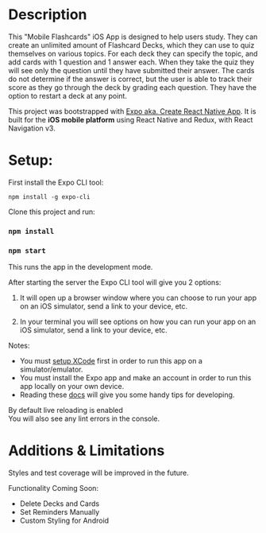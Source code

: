 # Description

This "Mobile Flashcards" iOS App is designed to help users study. They can create an unlimited amount of Flashcard Decks, which they can use to quiz themselves on various topics. For each deck they can specify the topic, and add cards with 1 question and 1 answer each. When they take the quiz they will see only the question until they have submitted their answer. The cards do not determine if the answer is correct, but the user is able to track their score as they go through the deck by grading each question. They have the option to restart a deck at any point.

This project was bootstrapped with [Expo aka. Create React Native App](https://github.com/react-community/create-react-native-app).
It is built for the **iOS mobile platform** using React Native and Redux, with React Navigation v3.

# Setup:

First install the Expo CLI tool:

```
npm install -g expo-cli
```

Clone this project and run:

### `npm install`

### `npm start`

This runs the app in the development mode.<br>

After starting the server the Expo CLI tool will give you 2 options:

1. It will open up a browser window where you can choose to run your app on an iOS simulator, send a link to your device, etc.

2. In your terminal you will see options on how you can run your app on an iOS simulator, send a link to your device, etc.

Notes:

* You must [setup XCode](https://itunes.apple.com/app/xcode/id497799835) first in order to run this app on a simulator/emulator.
* You must install the Expo app and make an account in order to run this app locally on your own device.
* Reading these [docs](https://docs.expo.io/versions/v32.0.0/workflow/up-and-running/) will give you some handy tips for developing.


By default live reloading is enabled<br>
You will also see any lint errors in the console.


# Additions & Limitations

Styles and test coverage will be improved in the future.

Functionality Coming Soon:

* Delete Decks and Cards
* Set Reminders Manually
* Custom Styling for Android